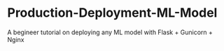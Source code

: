 # Production-Deployment-ML-Model
A begineer tutorial on deploying any ML model with Flask + Gunicorn + Nginx

